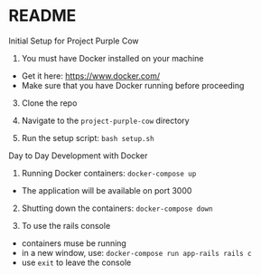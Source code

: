 # README
Initial Setup for Project Purple Cow

1. You must have Docker installed on your machine
  * Get it here: https://www.docker.com/
  * Make sure that you have Docker running before proceeding
3. Clone the repo


4. Navigate to the `project-purple-cow` directory


6. Run the setup script: `bash setup.sh`


Day to Day Development with Docker
1. Running Docker containers: `docker-compose up`
* The application will be available on port 3000
2. Shutting down the containers: `docker-compose down`

3. To use the rails console
* containers muse be running
* in a new window, use: `docker-compose run app-rails rails c`
*  use `exit` to leave the console
